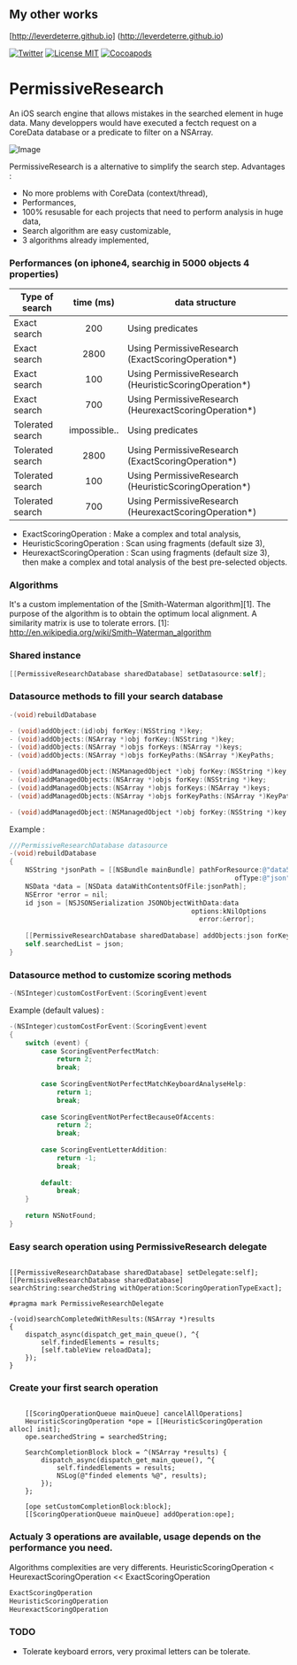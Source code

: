 ## My other works

[http://leverdeterre.github.io] (http://leverdeterre.github.io)


[![Twitter](https://img.shields.io/badge/contact-@leverdeterre-green.svg)](http://twitter.com/leverdeterre)
[![License MIT](https://img.shields.io/badge/license-MIT-green.svg)](https://github.com/leverdeterre/PermissiveResearch/blob/master/LICENCE)
[![Cocoapods](http://img.shields.io/cocoapods/v/PermissiveResearch.svg)](https://github.com/leverdeterre/PermissiveResearch)

PermissiveResearch
==================

An iOS search engine that allows mistakes in the searched element in huge data.
Many developpers would have executed a fectch request on a CoreData database or a predicate to filter on a NSArray.

![Image](demo.png)

PermissiveResearch is a alternative to simplify the search step.
Advantages : 
- No more problems with CoreData (context/thread),
- Performances,
- 100% resusable for each projects that need to perform analysis in huge data,
- Search algorithm are easy customizable,
- 3 algorithms already implemented, 

### Performances (on iphone4, searchig in 5000 objects 4 properties)

|  Type of search  | time (ms) | data structure | 
| ------------- |:-------------:| -------------| 
|  Exact search  | 200 | Using predicates      |
|  Exact search  | 2800 | Using PermissiveResearch (ExactScoringOperation*)   |
|  Exact search  | 100 | Using PermissiveResearch (HeuristicScoringOperation*)  |
|  Exact search  | 700 | Using PermissiveResearch (HeurexactScoringOperation*)  |
|  Tolerated search  | impossible.. | Using predicates  |
|  Tolerated search  | 2800 | Using PermissiveResearch (ExactScoringOperation*)   |
|  Tolerated search  | 100 | Using PermissiveResearch (HeuristicScoringOperation*)  |
|  Tolerated search  | 700 | Using PermissiveResearch (HeurexactScoringOperation*)  |

* ExactScoringOperation : Make a complex and total analysis,
* HeuristicScoringOperation : Scan using fragments (default size 3),
* HeurexactScoringOperation : Scan using fragments (default size 3), then make a complex and total analysis of the best pre-selected objects.

### Algorithms
It's a custom implementation of the [Smith-Waterman algorithm][1].
The purpose of the algorithm is to obtain the optimum local alignment.
A similarity matrix is use to tolerate errors.
[1]: http://en.wikipedia.org/wiki/Smith–Waterman_algorithm

### Shared instance
```objective-c
[[PermissiveResearchDatabase sharedDatabase] setDatasource:self];
```

### Datasource methods to fill your search database
```objective-c
-(void)rebuildDatabase
```

```objective-c
- (void)addObject:(id)obj forKey:(NSString *)key;
- (void)addObjects:(NSArray *)obj forKey:(NSString *)key;
- (void)addObjects:(NSArray *)objs forKeys:(NSArray *)keys;
- (void)addObjects:(NSArray *)objs forKeyPaths:(NSArray *)KeyPaths;

- (void)addManagedObject:(NSManagedObject *)obj forKey:(NSString *)key;
- (void)addManagedObjects:(NSArray *)objs forKey:(NSString *)key;
- (void)addManagedObjects:(NSArray *)objs forKeys:(NSArray *)keys;
- (void)addManagedObjects:(NSArray *)objs forKeyPaths:(NSArray *)KeyPaths;

- (void)addManagedObject:(NSManagedObject *)obj forKey:(NSString *)key withValue:(NSString *)value;
```

Example :

```objective-c
///PermissiveResearchDatabase datasource
-(void)rebuildDatabase
{
    NSString *jsonPath = [[NSBundle mainBundle] pathForResource:@"data5000"
                                                         ofType:@"json"];
    NSData *data = [NSData dataWithContentsOfFile:jsonPath];
    NSError *error = nil;
    id json = [NSJSONSerialization JSONObjectWithData:data
                                              options:kNilOptions
                                                error:&error];
    
    [[PermissiveResearchDatabase sharedDatabase] addObjects:json forKeyPaths:@[@"name",@"gender",@"company",@"email"]];
    self.searchedList = json;
}
```

### Datasource method to customize scoring methods
```objective-c
-(NSInteger)customCostForEvent:(ScoringEvent)event
```

Example (default values) : 
```objective-c
-(NSInteger)customCostForEvent:(ScoringEvent)event
{
    switch (event) {
        case ScoringEventPerfectMatch:
            return 2;
            break;
           
        case ScoringEventNotPerfectMatchKeyboardAnalyseHelp:
            return 1;
            break;
            
        case ScoringEventNotPerfectBecauseOfAccents:
            return 2;
            break;
            
        case ScoringEventLetterAddition:
            return -1;
            break;
            
        default:
            break;
    }
    
    return NSNotFound;
}
```


### Easy search operation using PermissiveResearch delegate
```objective-

[[PermissiveResearchDatabase sharedDatabase] setDelegate:self];
[[PermissiveResearchDatabase sharedDatabase] searchString:searchedString withOperation:ScoringOperationTypeExact];
    
#pragma mark PermissiveResearchDelegate

-(void)searchCompletedWithResults:(NSArray *)results
{
    dispatch_async(dispatch_get_main_queue(), ^{
        self.findedElements = results;
        [self.tableView reloadData];
    });
}
```

### Create your first search operation
```objective-

    [[ScoringOperationQueue mainQueue] cancelAllOperations]
    HeuristicScoringOperation *ope = [[HeuristicScoringOperation alloc] init];
    ope.searchedString = searchedString;
    
    SearchCompletionBlock block = ^(NSArray *results) {
        dispatch_async(dispatch_get_main_queue(), ^{
            self.findedElements = results;
            NSLog(@"finded elements %@", results);
        });
    };
    
    [ope setCustomCompletionBlock:block];
    [[ScoringOperationQueue mainQueue] addOperation:ope];

```

### Actualy 3 operations are available, usage depends on the performance you need. 
Algorithms complexities are very differents.
HeuristicScoringOperation < HeurexactScoringOperation << ExactScoringOperation

```objective-c
ExactScoringOperation
HeuristicScoringOperation
HeurexactScoringOperation
```

### TODO
- Tolerate keyboard errors, very proximal letters can be tolerate.


